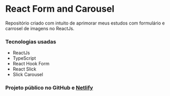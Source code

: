 # React Form and Carousel

Repositório criado com intuito de aprimorar meus estudos com formulário e carrosel de imagens no ReactJs.

### Tecnologias usadas

  - ReactJs
  - TypeScript
  - React Hook Form
  - React Slick
  - Slick Carousel

### Projeto público no GitHub e [Netlify](https://react-form-carousel.netlify.app/auth)